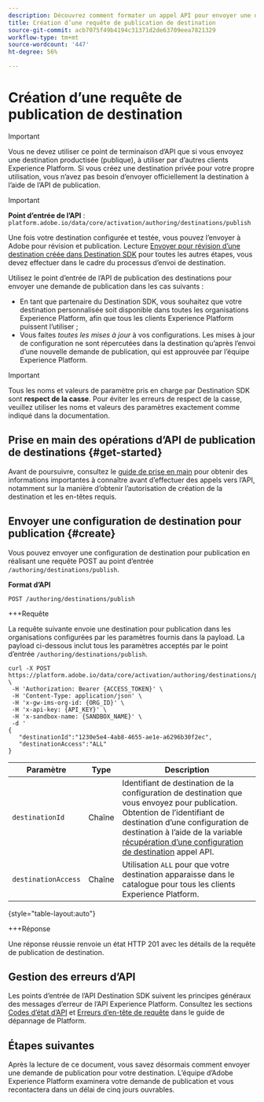 ```yaml
---
description: Découvrez comment formater un appel API pour envoyer une demande de publication de destination via l’Adobe Experience Platform Destination SDK.
title: Création d’une requête de publication de destination
source-git-commit: acb7075f49b4194c31371d2de63709eea7821329
workflow-type: tm+mt
source-wordcount: '447'
ht-degree: 56%

---
```



# Création d’une requête de publication de destination

>[!IMPORTANT]
>
>Vous ne devez utiliser ce point de terminaison d’API que si vous envoyez une destination productisée (publique), à utiliser par d’autres clients Experience Platform. Si vous créez une destination privée pour votre propre utilisation, vous n’avez pas besoin d’envoyer officiellement la destination à l’aide de l’API de publication.

>[!IMPORTANT]
>
>**Point d’entrée de l’API** : `platform.adobe.io/data/core/activation/authoring/destinations/publish`

Une fois votre destination configurée et testée, vous pouvez l’envoyer à Adobe pour révision et publication. Lecture [Envoyer pour révision d’une destination créée dans Destination SDK](../guides/submit-destination.md) pour toutes les autres étapes, vous devez effectuer dans le cadre du processus d’envoi de destination.

Utilisez le point d’entrée de lʼAPI de publication des destinations pour envoyer une demande de publication dans les cas suivants :

* En tant que partenaire du Destination SDK, vous souhaitez que votre destination personnalisée soit disponible dans toutes les organisations Experience Platform, afin que tous les clients Experience Platform puissent l’utiliser ;
* Vous faites *toutes les mises à jour* à vos configurations. Les mises à jour de configuration ne sont répercutées dans la destination qu’après l’envoi d’une nouvelle demande de publication, qui est approuvée par l’équipe Experience Platform.

>[!IMPORTANT]
>
>Tous les noms et valeurs de paramètre pris en charge par Destination SDK sont **respect de la casse**. Pour éviter les erreurs de respect de la casse, veuillez utiliser les noms et valeurs des paramètres exactement comme indiqué dans la documentation.

## Prise en main des opérations dʼAPI de publication de destinations {#get-started}

Avant de poursuivre, consultez le [guide de prise en main](../getting-started.md) pour obtenir des informations importantes à connaître avant d’effectuer des appels vers l’API, notamment sur la manière d’obtenir l’autorisation de création de la destination et les en-têtes requis.

## Envoyer une configuration de destination pour publication {#create}

Vous pouvez envoyer une configuration de destination pour publication en réalisant une requête POST au point d’entrée `/authoring/destinations/publish`.

**Format d’API**

```http
POST /authoring/destinations/publish
```

+++Requête

La requête suivante envoie une destination pour publication dans les organisations configurées par les paramètres fournis dans la payload. La payload ci-dessous inclut tous les paramètres acceptés par le point dʼentrée `/authoring/destinations/publish`.

```shell
curl -X POST https://platform.adobe.io/data/core/activation/authoring/destinations/publish \
 -H 'Authorization: Bearer {ACCESS_TOKEN}' \
 -H 'Content-Type: application/json' \
 -H 'x-gw-ims-org-id: {ORG_ID}' \
 -H 'x-api-key: {API_KEY}' \
 -H 'x-sandbox-name: {SANDBOX_NAME}' \
 -d '
{
   "destinationId":"1230e5e4-4ab8-4655-ae1e-a6296b30f2ec",
   "destinationAccess":"ALL"
}
```

| Paramètre | Type | Description |
|---------|----------|------|
| `destinationId` | Chaîne | Identifiant de destination de la configuration de destination que vous envoyez pour publication. Obtention de l’identifiant de destination d’une configuration de destination à l’aide de la variable [récupération d’une configuration de destination](../authoring-api/destination-configuration/retrieve-destination-configuration.md) appel API. |
| `destinationAccess` | Chaîne | Utilisation `ALL` pour que votre destination apparaisse dans le catalogue pour tous les clients Experience Platform. |

{style="table-layout:auto"}

+++Réponse

Une réponse réussie renvoie un état HTTP 201 avec les détails de la requête de publication de destination.

## Gestion des erreurs d’API

Les points d’entrée de l’API Destination SDK suivent les principes généraux des messages d’erreur de l’API Experience Platform. Consultez les sections [Codes dʼétat d’API](../../../landing/troubleshooting.md#api-status-codes) et [Erreurs dʼen-tête de requête](../../../landing/troubleshooting.md#request-header-errors) dans le guide de dépannage de Platform.

## Étapes suivantes

Après la lecture de ce document, vous savez désormais comment envoyer une demande de publication pour votre destination. L’équipe dʼAdobe Experience Platform examinera votre demande de publication et vous recontactera dans un délai de cinq jours ouvrables.